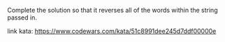 Complete the solution so that it reverses all of the words within the string passed in.

link kata: https://www.codewars.com/kata/51c8991dee245d7ddf00000e